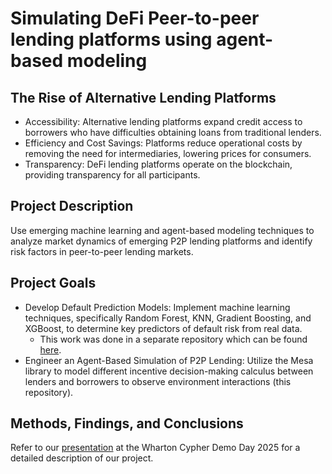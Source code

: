 # Simulating DeFi Peer-to-peer lending platforms using agent-based modeling
## The Rise of Alternative Lending Platforms
* Accessibility: Alternative lending platforms expand credit access to borrowers who have difficulties obtaining loans from traditional lenders. 
* Efficiency and Cost Savings: Platforms reduce operational costs by removing the need for intermediaries, lowering prices for consumers. 
* Transparency: DeFi lending platforms operate on the blockchain, providing transparency for all participants.

## Project Description
Use emerging machine learning and agent-based modeling techniques to analyze market dynamics of emerging P2P lending platforms and identify risk factors in peer-to-peer lending markets. 

## Project Goals
* Develop Default Prediction Models: Implement machine learning techniques, specifically Random Forest, KNN, Gradient Boosting, and XGBoost, to determine key predictors of default risk from real data.
  * This work was done in a separate repository which can be found [here](https://github.com/whong10/P2P-Loan-Risk-Modeling).
* Engineer an Agent-Based Simulation of P2P Lending: Utilize the Mesa library to model different incentive decision-making calculus between lenders and borrowers to observe environment interactions (this repository).

## Methods, Findings, and Conclusions
Refer to our [presentation](https://docs.google.com/presentation/d/e/2PACX-1vTujJHrbchZ8PL_yXZS6sLxdc8xVxGsBvQH8RtuU0NtWu0OXqKc-7mP4WmFODin9w/pub?start=false&loop=false&delayms=3000) at the Wharton Cypher Demo Day 2025 for a detailed description of our project.

